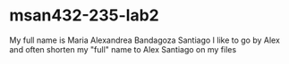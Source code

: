 # msan432-235-lab2

My full name is Maria Alexandrea Bandagoza Santiago
I like to go by Alex and often shorten my
"full" name to Alex Santiago on my files
